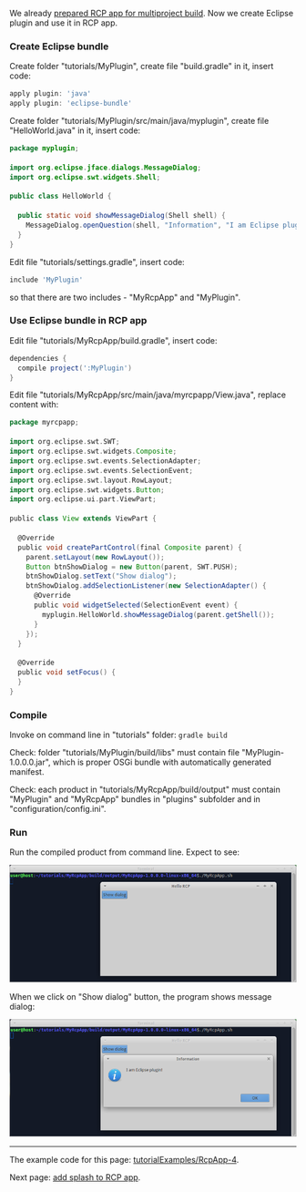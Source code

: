 We already [prepared RCP app for multiproject build](Prepare-RCP-app-for-multiproject-build). Now we create Eclipse plugin and use it in RCP app.

### Create Eclipse bundle

Create folder "tutorials/MyPlugin", create file "build.gradle" in it, insert code:

```groovy
apply plugin: 'java'
apply plugin: 'eclipse-bundle'
```

Create folder "tutorials/MyPlugin/src/main/java/myplugin", create file "HelloWorld.java" in it, insert code:

```java
package myplugin;

import org.eclipse.jface.dialogs.MessageDialog;
import org.eclipse.swt.widgets.Shell;

public class HelloWorld {

  public static void showMessageDialog(Shell shell) {
    MessageDialog.openQuestion(shell, "Information", "I am Eclipse plugin!");
  }
}
```

Edit file "tutorials/settings.gradle", insert code:

```groovy
include 'MyPlugin'
```
so that there are two includes - "MyRcpApp" and "MyPlugin".

### Use Eclipse bundle in RCP app

Edit file "tutorials/MyRcpApp/build.gradle", insert code:

```groovy
dependencies {
  compile project(':MyPlugin')
}
```

Edit file "tutorials/MyRcpApp/src/main/java/myrcpapp/View.java", replace content with:

```groovy
package myrcpapp;

import org.eclipse.swt.SWT;
import org.eclipse.swt.widgets.Composite;
import org.eclipse.swt.events.SelectionAdapter;
import org.eclipse.swt.events.SelectionEvent;
import org.eclipse.swt.layout.RowLayout;
import org.eclipse.swt.widgets.Button;
import org.eclipse.ui.part.ViewPart;

public class View extends ViewPart {

  @Override
  public void createPartControl(final Composite parent) {
    parent.setLayout(new RowLayout());
    Button btnShowDialog = new Button(parent, SWT.PUSH);
    btnShowDialog.setText("Show dialog");
    btnShowDialog.addSelectionListener(new SelectionAdapter() {
      @Override
      public void widgetSelected(SelectionEvent event) {
        myplugin.HelloWorld.showMessageDialog(parent.getShell());
      }
    });
  }

  @Override
  public void setFocus() {
  }
}
```

### Compile

Invoke on command line in "tutorials" folder: `gradle build`

Check: folder "tutorials/MyPlugin/build/libs" must contain file "MyPlugin-1.0.0.0.jar", which is proper OSGi bundle with automatically generated manifest.

Check: each product in "tutorials/MyRcpApp/build/output" must contain "MyPlugin" and "MyRcpApp" bundles in "plugins" subfolder and in "configuration/config.ini". 

### Run

Run the compiled product from command line. Expect to see:
 
![RcpApp-4-run-1](images/RcpApp-4-run-1.png "RcpApp-4-run-1")

When we click on "Show dialog" button, the program shows message dialog:

![RcpApp-4-run-2](images/RcpApp-4-run-2.png "RcpApp-4-run-2")

---

The example code for this page: [tutorialExamples/RcpApp-4](../tree/master/tutorialExamples/RcpApp-4).

Next page: [add splash to RCP app](Add-splash-to-RCP-app).